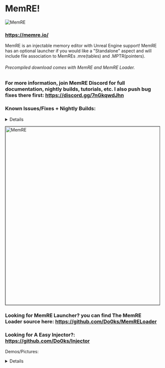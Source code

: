 # MemRE!
![MemRE](https://github.com/user-attachments/assets/d0f206b1-9e23-4e03-97e3-ac6842176cbe)
### https://memre.io/

MemRE is an injectable memory editor with Unreal Engine support! MemRE has an optional launcher if you would like a "Standalone" aspect and will include file association to MemREs .mre(tables) and .MPTR(pointers).  
###### Precompiled download comes with MemRE and MemRE Loader.
### For more information, join MemRE Discord for full documentation, nightly builds, tutorials, etc. I also push bug fixes there first: https://discord.gg/7nGkqwdJhn

### Known Issues/Fixes + Nightly Builds:
<Details>

- Added: "Changed Value" option to scan parameters.

- Reconfigured: Search options to match the corresponding searches being preformed. Also, 4 Bytes and Exact Value is now the "New Scan" defaults. 

Formatting: Number-Number  

10-25 will show results for addresses that hold numbers 10 through 25 in 1-8 Bytes  

10.1-10.5 will show results for addresses that hold numbers 10.1 through 10.5 in Double/Float  

</Details>

<a href="http://www.youtube.com/watch?feature=player_embedded&v=ohHAiqsSopQ
" target="_blank"><img src="http://img.youtube.com/vi/ohHAiqsSopQ/0.jpg" 
alt="MemRE" width="640" height="580" border="1" /></a>

### Looking for MemRE Launcher? you can find The MemRE Loader source here: https://github.com/Do0ks/MemRELoader
### Looking for A Easy Injector?: https://github.com/Do0ks/Injector

Demos/Pictures:
<Details>
  
https://youtu.be/ohHAiqsSopQ
![Picture 13](https://github.com/user-attachments/assets/e72e89bc-e2f9-485e-9be0-a84a59270554)
![Picture 11](https://github.com/user-attachments/assets/5e4d8a8e-ba4e-4b12-9484-b68a56918317)
![Picture 3](https://github.com/user-attachments/assets/7def5324-469b-4184-a2bd-7be7e901d249)

</Details>
